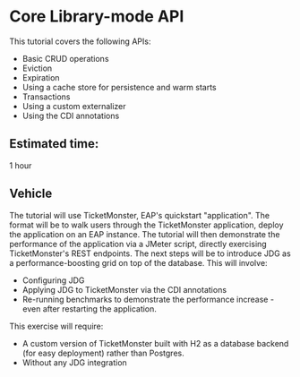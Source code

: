 # Core Library-mode API
This tutorial covers the following APIs:
* Basic CRUD operations
* Eviction
* Expiration
* Using a cache store for persistence and warm starts
* Transactions
* Using a custom externalizer
* Using the CDI annotations

## Estimated time:
1 hour

## Vehicle
The tutorial will use TicketMonster, EAP's quickstart "application".  The format will be to walk users through the TicketMonster application, deploy the application on an EAP instance.  The tutorial will then demonstrate the performance of the application via a JMeter script, directly exercising TicketMonster's REST endpoints.  The next steps will be to introduce JDG as a performance-boosting grid on top of the database.  This will involve:

* Configuring JDG
* Applying JDG to TicketMonster via the CDI annotations
* Re-running benchmarks to demonstrate the performance increase - even after restarting the application.

This exercise will require:

* A custom version of TicketMonster built with H2 as a database backend (for easy deployment) rather than Postgres.
* Without any JDG integration



